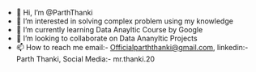 - 👋 Hi, I’m @ParthThanki
- 👀 I’m interested in solving complex problem using my knowledge 
- 🌱 I’m currently learning Data Anayltic Course by Google 
- 💞️ I’m looking to collaborate on Data Ananyltic Projects 
- 📫 How to reach me email:- Officialparththanki@gmail.com, linkedin:- Parth Thanki, Social Media:- mr.thanki.20


<!---
ParthThanki/ParthThanki is a ✨ special ✨ repository because its `README.md` (this file) appears on your GitHub profile.
You can click the Preview link to take a look at your changes.
--->
